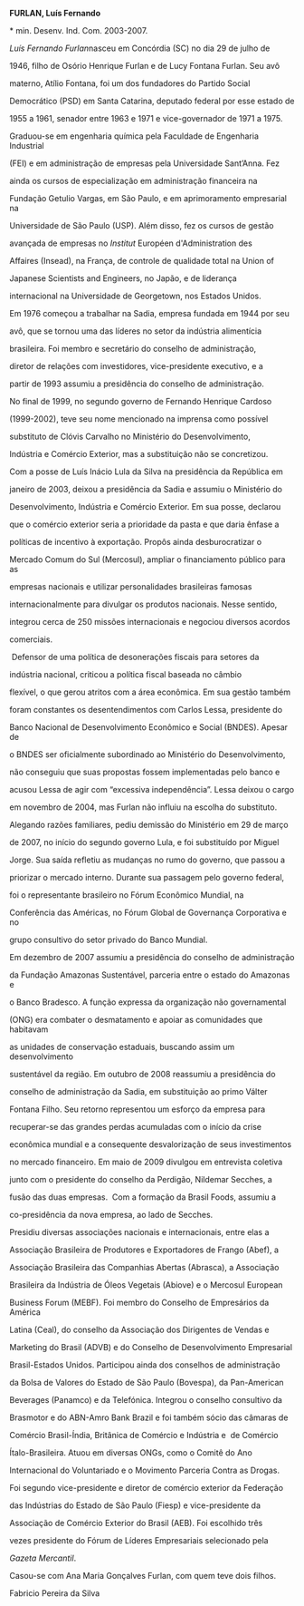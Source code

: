 **FURLAN, Luís Fernando**



\* min. Desenv. Ind. Com. 2003-2007.



*Luís Fernando Furlan*nasceu em Concórdia (SC) no dia 29 de julho de

1946, filho de Osório Henrique Furlan e de Lucy Fontana Furlan. Seu avô

materno, Atílio Fontana, foi um dos fundadores do Partido Social

Democrático (PSD) em Santa Catarina, deputado federal por esse estado de

1955 a 1961, senador entre 1963 e 1971 e vice-governador de 1971 a 1975.



Graduou-se em engenharia química pela Faculdade de Engenharia Industrial

(FEI) e em administração de empresas pela Universidade Sant’Anna. Fez

ainda os cursos de especialização em administração financeira na

Fundação Getulio Vargas, em São Paulo, e em aprimoramento empresarial na

Universidade de São Paulo (USP). Além disso, fez os cursos de gestão

avançada de empresas no *Institut* Européen d'Administration des

Affaires (Insead), na França, de controle de qualidade total na Union of

Japanese Scientists and Engineers, no Japão, e de liderança

internacional na Universidade de Georgetown, nos Estados Unidos.



Em 1976 começou a trabalhar na Sadia, empresa fundada em 1944 por seu

avô, que se tornou uma das líderes no setor da indústria alimentícia

brasileira. Foi membro e secretário do conselho de administração,

diretor de relações com investidores, vice-presidente executivo, e a

partir de 1993 assumiu a presidência do conselho de administração. 



No final de 1999, no segundo governo de Fernando Henrique Cardoso

(1999-2002), teve seu nome mencionado na imprensa como possível

substituto de Clóvis Carvalho no Ministério do Desenvolvimento,

Indústria e Comércio Exterior, mas a substituição não se concretizou.

Com a posse de Luís Inácio Lula da Silva na presidência da República em

janeiro de 2003, deixou a presidência da Sadia e assumiu o Ministério do

Desenvolvimento, Indústria e Comércio Exterior. Em sua posse, declarou

que o comércio exterior seria a prioridade da pasta e que daria ênfase a

políticas de incentivo à exportação. Propôs ainda desburocratizar o

Mercado Comum do Sul (Mercosul), ampliar o financiamento público para as

empresas nacionais e utilizar personalidades brasileiras famosas

internacionalmente para divulgar os produtos nacionais. Nesse sentido,

integrou cerca de 250 missões internacionais e negociou diversos acordos

comerciais.



 Defensor de uma política de desonerações fiscais para setores da

indústria nacional, criticou a política fiscal baseada no câmbio

flexível, o que gerou atritos com a área econômica. Em sua gestão também

foram constantes os desentendimentos com Carlos Lessa, presidente do

Banco Nacional de Desenvolvimento Econômico e Social (BNDES). Apesar de

o BNDES ser oficialmente subordinado ao Ministério do Desenvolvimento,

não conseguiu que suas propostas fossem implementadas pelo banco e

acusou Lessa de agir com “excessiva independência”. Lessa deixou o cargo

em novembro de 2004, mas Furlan não influiu na escolha do substituto.



Alegando razões familiares, pediu demissão do Ministério em 29 de março

de 2007, no início do segundo governo Lula, e foi substituído por Miguel

Jorge. Sua saída refletiu as mudanças no rumo do governo, que passou a

priorizar o mercado interno. Durante sua passagem pelo governo federal,

foi o representante brasileiro no Fórum Econômico Mundial, na

Conferência das Américas, no Fórum Global de Governança Corporativa e no

grupo consultivo do setor privado do Banco Mundial.



Em dezembro de 2007 assumiu a presidência do conselho de administração

da Fundação Amazonas Sustentável, parceria entre o estado do Amazonas e

o Banco Bradesco. A função expressa da organização não governamental

(ONG) era combater o desmatamento e apoiar as comunidades que habitavam

as unidades de conservação estaduais, buscando assim um desenvolvimento

sustentável da região. Em outubro de 2008 reassumiu a presidência do

conselho de administração da Sadia, em substituição ao primo Válter

Fontana Filho. Seu retorno representou um esforço da empresa para

recuperar-se das grandes perdas acumuladas com o início da crise

econômica mundial e a consequente desvalorização de seus investimentos

no mercado financeiro. Em maio de 2009 divulgou em entrevista coletiva

junto com o presidente do conselho da Perdigão, Nildemar Secches, a

fusão das duas empresas.  Com a formação da Brasil Foods, assumiu a

co-presidência da nova empresa, ao lado de Secches.



Presidiu diversas associações nacionais e internacionais, entre elas a

Associação Brasileira de Produtores e Exportadores de Frango (Abef), a

Associação Brasileira das Companhias Abertas (Abrasca), a Associação

Brasileira da Indústria de Óleos Vegetais (Abiove) e o Mercosul European

Business Forum (MEBF). Foi membro do Conselho de Empresários da América

Latina (Ceal), do conselho da Associação dos Dirigentes de Vendas e

Marketing do Brasil (ADVB) e do Conselho de Desenvolvimento Empresarial

Brasil-Estados Unidos. Participou ainda dos conselhos de administração

da Bolsa de Valores do Estado de São Paulo (Bovespa), da Pan-American

Beverages (Panamco) e da Telefónica. Integrou o conselho consultivo da

Brasmotor e do ABN-Amro Bank Brazil e foi também sócio das câmaras de

Comércio Brasil-Índia, Britânica de Comércio e Indústria e  de Comércio

Ítalo-Brasileira. Atuou em diversas ONGs, como o Comitê do Ano

Internacional do Voluntariado e o Movimento Parceria Contra as Drogas.

Foi segundo vice-presidente e diretor de comércio exterior da Federação

das Indústrias do Estado de São Paulo (Fiesp) e vice-presidente da

Associação de Comércio Exterior do Brasil (AEB). Foi escolhido três

vezes presidente do Fórum de Líderes Empresariais selecionado pela

*Gazeta Mercantil*.



Casou-se com Ana Maria Gonçalves Furlan, com quem teve dois filhos.



Fabricio Pereira da Silva



 



